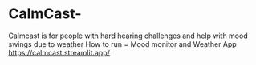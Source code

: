 # CalmCast-
Calmcast is for people with hard hearing challenges and help with mood swings due to weather
How to run = Mood monitor and Weather App
https://calmcast.streamlit.app/
